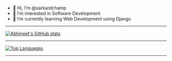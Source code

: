 - 👋 Hi, I’m @sarkardchamp
- 👀 I’m interested in Software Development
- 🌱 I’m currently learning Web Development using Django

<!---
sarkardchamp/sarkardchamp is a ✨ special ✨ repository because its `README.md` (this file) appears on your GitHub profile.
You can click the Preview link to take a look at your changes.
--->
___
[![Abhineet's GitHub stats](https://github-readme-stats.vercel.app/api?username=sarkardchamp&theme=gruvbox)](https://github.com/sarkardchamp/github-readme-stats)
***

[![Top Languages](https://github-readme-stats.vercel.app/api/top-langs/?username=sarkardchamp&langs_count=8&layout=compact&theme=gruvbox)](https://github.com/sarkardchamp/github-readme-stats)

___
